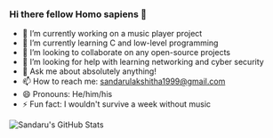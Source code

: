 ### Hi there fellow Homo sapiens 👋

- 🔭 I’m currently working on a music player project
- 🌱 I’m currently learning C and low-level programming
- 👯 I’m looking to collaborate on any open-source projects
- 🤔 I’m looking for help with learning networking and cyber security
- 💬 Ask me about absolutely anything!
- 📫 How to reach me: sandarulakshitha1999@gmail.com
- 😄 Pronouns: He/him/his
- ⚡ Fun fact: I wouldn't survive a week without music

![Sandaru's GitHub Stats](https://github-readme-stats.vercel.app/api?username=SandaruLJ&show_icons=true&count_private=true&hide=stars)
